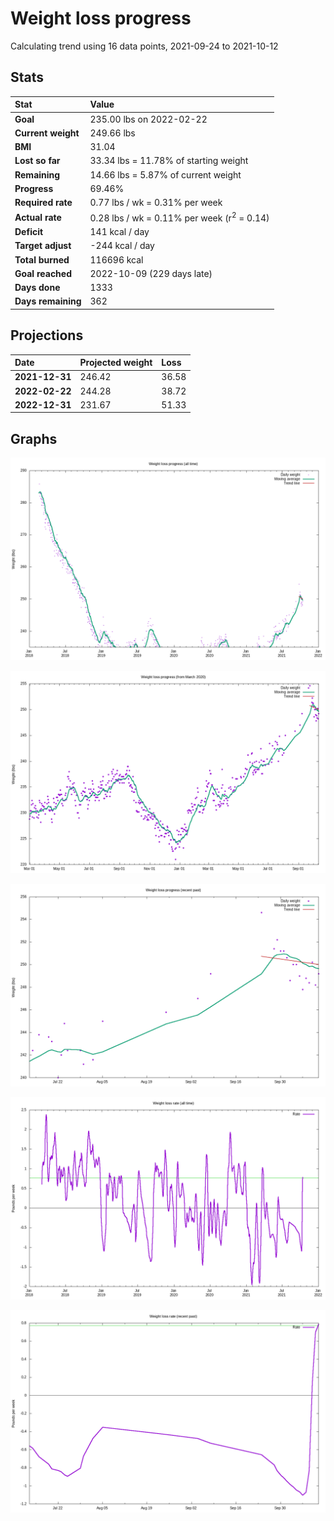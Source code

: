 # Weight loss progress

Calculating trend using 16 data points, 2021-09-24 to 2021-10-12

## Stats

Stat|Value
:-|:-
**Goal**|235.00 lbs on 2022-02-22
**Current weight**|249.66 lbs
**BMI**|31.04
**Lost so far**|33.34 lbs = 11.78% of starting weight
**Remaining**|14.66 lbs =  5.87% of current  weight
**Progress**|69.46%
**Required rate**|0.77 lbs / wk = 0.31% per week
**Actual rate**|0.28 lbs / wk = 0.11% per week  (r<sup>2</sup> = 0.14)
**Deficit**|141 kcal / day
**Target adjust**|-244 kcal / day
**Total burned**|116696 kcal
**Goal reached**|2022-10-09 (229 days late)
**Days done**|1333
**Days remaining**|362

## Projections

Date|Projected weight|Loss
:-|:-|:-
**2021-12-31**|246.42|36.58
**2022-02-22**|244.28|38.72
**2022-12-31**|231.67|51.33

## Graphs

![](weight-graph-alltime.png)

![](weight-graph-covid.png)

![](weight-graph-recent.png)

![](rate-graph-alltime.png)

![](rate-graph-recent.png)
